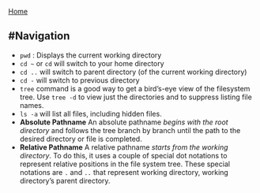 [Home](index.md)

#Navigation
---
- `pwd` : Displays the current working directory
- `cd ~` or `cd` will switch to your home directory
- `cd ..` will switch to parent directory (of the current working directory)
- `cd -` will switch to previous directory
- `tree` command is a good way to get a bird’s-eye view of the filesystem tree. Use `tree -d` to view just the directories and to suppress listing file names.
- `ls -a` will list all files, including hidden files.
- **Absolute Pathname** An absolute pathname *begins with the root directory* and follows the tree branch by branch until the path to the desired directory or file is completed.
- **Relative Pathname** A relative pathname *starts from the working directory*. To do this, it uses a couple of special dot notations to represent relative positions in the file system tree. These special notations are `.` and `..` that represent working directory, working directory’s parent directory. 
